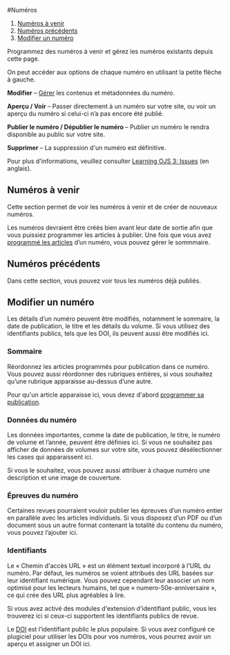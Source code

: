 #Numéros

1. [Numéros à venir](issue-management#future-issues)
1. [Numéros précédents](issue-management#back-issues)
1. [Modifier un numéro](issue-management#edit-issue)

Programmez des numéros à venir et gérez les numéros existants depuis cette page.

On peut accéder aux options de chaque numéro en utilisant la petite flèche à gauche.

**Modifier** – [Gérer](issue-management#edit-issue) les contenus et métadonnées du numéro.

**Aperçu / Voir** – Passer directement à un numéro sur votre site, ou voir un aperçu du numéro si celui-ci n’a pas encore été publié.

**Publier le numéro / Dépublier le numéro** – Publier un numéro le rendra disponible au public sur votre site.

**Supprimer** – La suppression d'un numéro est définitive.

Pour plus d'informations, veuillez consulter [Learning OJS 3: Issues](https://docs.pkp.sfu.ca/learning-ojs/en/issues) (en anglais).

## <a name="future-issues"></a>Numéros à venir

Cette section permet de voir les numéros à venir et de créer de nouveaux numéros.

Les numéros devraient être créés bien avant leur date de sortie afin que vous puissiez programmer les articles à publier. Une fois que vous avez [programmé les articles](editorial-workflow/production#publish) d’un numéro, vous pouvez gérer le sommmaire.

## <a name="back-issues"></a>Numéros précédents

Dans cette section, vous pouvez voir tous les numéros déjà publiés.

## <a name="edit-issue"></a>Modifier un numéro

Les détails d’un numéro peuvent être modifiés, notamment le sommaire, la date de publication, le titre et les détails du volume. Si vous utilisez des identifiants publics, tels que les DOI, ils peuvent aussi être modifiés ici.

### <a name="edit-issue-toc"></a>Sommaire

Réordonnez les articles programmés pour publication dans ce numéro. Vous pouvez aussi réordonner des rubriques entières, si vous souhaitez qu’une rubrique apparaisse au-dessus d’une autre.

Pour qu'un article apparaisse ici, vous devez d'abord [programmer sa publication](editorial-workflow/production#publish).

### <a name="edit-issue-data"></a>Données du numéro

Les données importantes, comme la date de publication, le titre, le numéro de volume et l’année, peuvent être définies ici. Si vous ne souhaitez pas afficher de données de volumes sur votre site, vous pouvez désélectionner les cases qui apparaissent ici.

Si vous le souhaitez, vous pouvez aussi attribuer à chaque numéro une description et une image de couverture.

### <a name="edit-issue-galley"></a>Épreuves du numéro

Certaines revues pourraient vouloir publier les épreuves d’un numéro entier en parallèle avec les articles individuels. Si vous disposez d’un PDF ou d’un document sous un autre format contenant la totalité du contenu du numéro, vous pouvez l’ajouter ici.

### <a name="edit-issue-identifiers"></a>Identifiants

Le « Chemin d'accès URL » est un élément textuel incorporé à l’URL du numéro. Par défaut, les numéros se voient attribués des URL basées sur leur identifiant numérique. Vous pouvez cependant leur associer un nom optimisé pour les lecteurs humains, tel que « numero-50e-anniversaire », ce qui crée des URL plus agréables à lire.

Si vous avez activé des modules d'extension d'identifiant public, vous les trouverez ici si ceux-ci supportent les identifiants publics de revue.

Le [DOI](https://www.doi.org/) est l’identifiant public le plus populaire. Si vous avez configuré ce plugiciel pour utiliser les DOIs pour vos numéros, vous pourrez avoir un aperçu et assigner un DOI ici.
